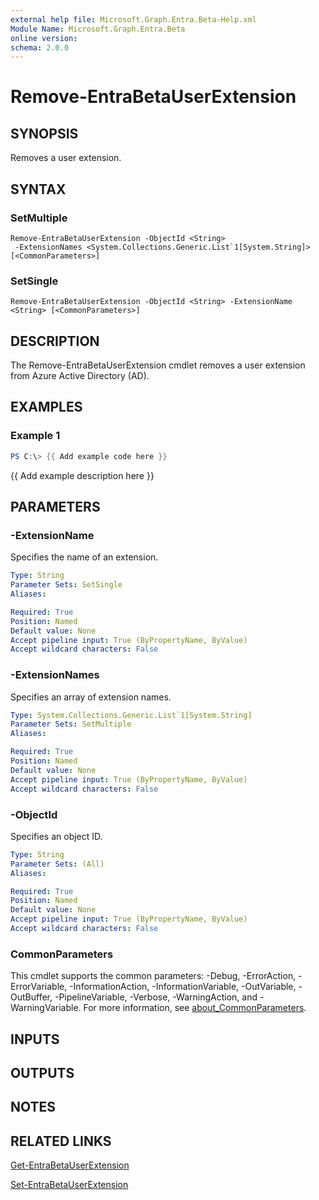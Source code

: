 ```yaml
---
external help file: Microsoft.Graph.Entra.Beta-Help.xml
Module Name: Microsoft.Graph.Entra.Beta
online version:
schema: 2.0.0
---
```


# Remove-EntraBetaUserExtension

## SYNOPSIS
Removes a user extension.

## SYNTAX

### SetMultiple
```
Remove-EntraBetaUserExtension -ObjectId <String>
 -ExtensionNames <System.Collections.Generic.List`1[System.String]> [<CommonParameters>]
```

### SetSingle
```
Remove-EntraBetaUserExtension -ObjectId <String> -ExtensionName <String> [<CommonParameters>]
```

## DESCRIPTION
The Remove-EntraBetaUserExtension cmdlet removes a user extension from Azure Active Directory (AD).

## EXAMPLES

### Example 1
```powershell
PS C:\> {{ Add example code here }}
```

{{ Add example description here }}

## PARAMETERS

### -ExtensionName
Specifies the name of an extension.

```yaml
Type: String
Parameter Sets: SetSingle
Aliases:

Required: True
Position: Named
Default value: None
Accept pipeline input: True (ByPropertyName, ByValue)
Accept wildcard characters: False
```

### -ExtensionNames
Specifies an array of extension names.

```yaml
Type: System.Collections.Generic.List`1[System.String]
Parameter Sets: SetMultiple
Aliases:

Required: True
Position: Named
Default value: None
Accept pipeline input: True (ByPropertyName, ByValue)
Accept wildcard characters: False
```

### -ObjectId
Specifies an object ID.

```yaml
Type: String
Parameter Sets: (All)
Aliases:

Required: True
Position: Named
Default value: None
Accept pipeline input: True (ByPropertyName, ByValue)
Accept wildcard characters: False
```

### CommonParameters
This cmdlet supports the common parameters: -Debug, -ErrorAction, -ErrorVariable, -InformationAction, -InformationVariable, -OutVariable, -OutBuffer, -PipelineVariable, -Verbose, -WarningAction, and -WarningVariable. For more information, see [about_CommonParameters](https://go.microsoft.com/fwlink/?LinkID=113216).

## INPUTS

## OUTPUTS

## NOTES

## RELATED LINKS

[Get-EntraBetaUserExtension]()

[Set-EntraBetaUserExtension]()

